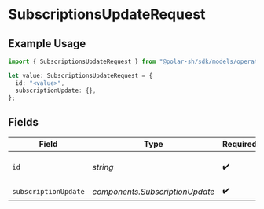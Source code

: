 # SubscriptionsUpdateRequest

## Example Usage

```typescript
import { SubscriptionsUpdateRequest } from "@polar-sh/sdk/models/operations";

let value: SubscriptionsUpdateRequest = {
  id: "<value>",
  subscriptionUpdate: {},
};
```

## Fields

| Field                           | Type                            | Required                        | Description                     |
| ------------------------------- | ------------------------------- | ------------------------------- | ------------------------------- |
| `id`                            | *string*                        | :heavy_check_mark:              | The subscription ID.            |
| `subscriptionUpdate`            | *components.SubscriptionUpdate* | :heavy_check_mark:              | N/A                             |